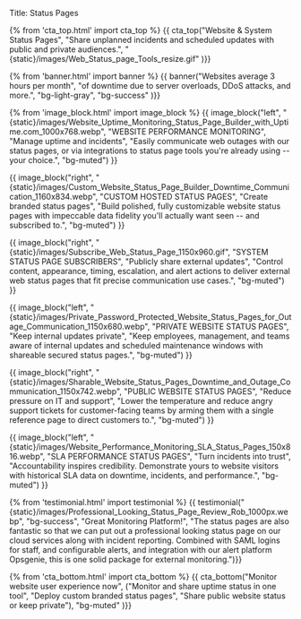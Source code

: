 Title: Status Pages

{% from 'cta_top.html' import cta_top %} 
{{ cta_top("Website &amp; System Status Pages",
  "Share unplanned incidents and scheduled updates with public and private audiences.",
  "{static}/images/Web_Status_page_Tools_resize.gif"
)}}


{% from 'banner.html' import banner %} 
{{ banner("Websites average <span class='text-success'>3 hours</span> per month",
  "of downtime due to server overloads, DDoS attacks, and more.",
  "bg-light-gray",
  "bg-success"
)}}


{% from 'image_block.html' import image_block %}
{{ image_block("left", "{static}/images/Website_Uptime_Monitoring_Status_Page_Builder_with_Uptime.com_1000x768.webp",
"WEBSITE PERFORMANCE MONITORING",
"Manage uptime and incidents",
"Easily communicate web outages with our status pages, or via integrations to status page tools you're already using -- your choice.",
"bg-muted") }}

{{ image_block("right", "{static}/images/Custom_Website_Status_Page_Builder_Downtime_Communication_1160x834.webp",
"CUSTOM HOSTED STATUS PAGES",
"Create branded status pages",
"Build polished, fully customizable website status pages with impeccable data fidelity you'll actually want seen -- and subscribed to.",
"bg-muted") }}

{{ image_block("right", "{static}/images/Subscribe_Web_Status_Page_1150x960.gif",
"SYSTEM STATUS PAGE SUBSCRIBERS",
"Publicly share external updates",
"Control content, appearance, timing, escalation, and alert actions to deliver external web status pages that fit precise communication use cases.",
"bg-muted") }}

{{ image_block("left", "{static}/images/Private_Password_Protected_Website_Status_Pages_for_Outage_Communication_1150x680.webp",
"PRIVATE WEBSITE STATUS PAGES",
"Keep internal updates private",
"Keep employees, management, and teams aware of internal updates and scheduled maintenance windows with shareable secured status pages.",
"bg-muted") }}

{{ image_block("right", "{static}/images/Sharable_Website_Status_Pages_Downtime_and_Outage_Communication_1150x742.webp",
"PUBLIC WEBSITE STATUS PAGES",
"Reduce pressure on IT and support",
"Lower the temperature and reduce angry support tickets for customer-facing teams by arming them with a single reference page to direct customers to.",
"bg-muted") }}

{{ image_block("left", "{static}/images/Website_Performance_Monitoring_SLA_Status_Pages_150x816.webp",
"SLA PERFORMANCE STATUS PAGES",
"Turn incidents into trust",
"Accountability inspires credibility. Demonstrate yours to website visitors with historical SLA data on downtime, incidents, and performance.",
"bg-muted") }}


{% from 'testimonial.html' import testimonial %}
{{ testimonial("{static}/images/Professional_Looking_Status_Page_Review_Rob_1000px.webp",
  "bg-success",
  "Great Monitoring Platform!",
  "The status pages are also fantastic so that we can put out a professional looking status page on our cloud services along with incident reporting. Combined with SAML logins for staff, and configurable alerts, and integration with our alert platform Opsgenie, this is one solid package for external monitoring.")}}


{% from 'cta_bottom.html' import cta_bottom %} 
{{ cta_bottom("Monitor website user experience now",
  ("Monitor and share uptime status in one tool", 
  "Deploy custom branded status pages",
  "Share public website status or keep private"),
  "bg-muted"
  )}}